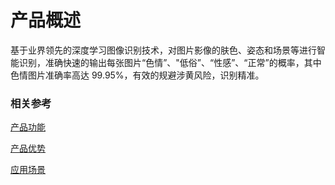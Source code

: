 #  产品概述

基于业界领先的深度学习图像识别技术，对图片影像的肤色、姿态和场景等进行智能识别，准确快速的输出每张图片“色情”、"低俗”、“性感”、“正常”的概率，其中色情图片准确率高达 99.95%，有效的规避涉黄风险，识别精准。

### 相关参考
[产品功能](Features.md)

[产品优势](Benefits.md)

[应用场景](Application-Scenarios.md)